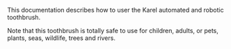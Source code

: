 This documentation describes how to user the Karel automated and robotic toothbrush.

Note that this toothbrush is totally safe to use for children, adults, or pets, plants, seas, wildlife, trees and rivers.


